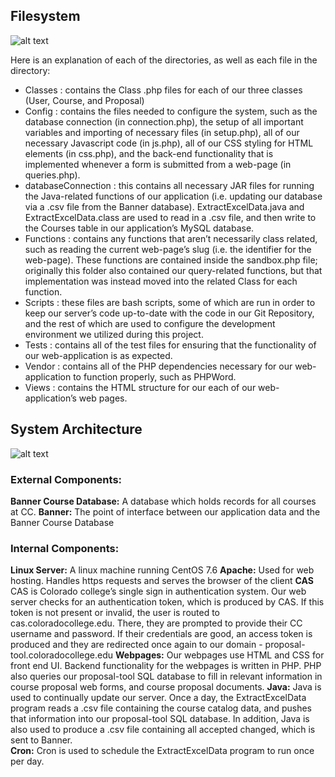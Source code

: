 ## Filesystem
![alt text](https://github.com/CP499ColoradoCollege/CurriculumChangeRequests/image1.png)

Here is an explanation of each of the directories, as well as each file in the directory:

+ Classes : contains the Class .php files for each of our three classes (User, Course, and Proposal)
+ Config : contains the files needed to configure the system, such as the database connection (in connection.php), the setup of all important variables and importing of necessary files (in setup.php), all of our necessary Javascript code (in js.php), all of our CSS styling for HTML elements (in css.php), and the back-end functionality that is implemented whenever a form is submitted from a web-page (in queries.php).
+ databaseConnection : this contains all necessary JAR files for running the Java-related functions of our application (i.e. updating our database via a .csv file from the Banner database). ExtractExcelData.java and ExtractExcelData.class are used to read in a .csv file, and then write to the Courses table in our application’s MySQL database.
+ Functions : contains any functions that aren’t necessarily class related, such as reading the current web-page’s slug (i.e. the identifier for the web-page). These functions are contained inside the sandbox.php file; originally this folder also contained our query-related functions, but that implementation was instead moved into the related Class for each function.
+ Scripts : these files are bash scripts, some of which are run in order to keep our server’s code up-to-date with the code in our Git Repository, and the rest of which are used to configure the development environment we utilized during this project.
+ Tests : contains all of the test files for ensuring that the functionality of our web-application is as expected.
+ Vendor : contains all of the PHP dependencies necessary for our web-application to function properly, such as PHPWord.
+ Views : contains the HTML structure for our each of our web-application’s web pages.
## System Architecture
![alt text](https://github.com/CP499ColoradoCollege/CurriculumChangeRequests/Architecture.png)
### External Components:
**Banner Course Database:**
  A database which holds records for all courses at CC.
**Banner:**
  The point of interface between our application data and the Banner Course Database
### Internal Components:
**Linux Server:**
  A linux machine running CentOS 7.6
**Apache:**
  Used for web hosting. Handles https requests and serves the browser of the client
**CAS**
  CAS is Colorado college’s single sign in authentication system. Our web server checks for an authentication token, which is produced by CAS. If this token is not present or invalid, the user is routed to cas.coloradocollege.edu. There, they are prompted to provide their CC username and password. If their credentials are good, an access token is produced and they are redirected once again to our domain - proposal-tool.coloradocollege.edu
**Webpages:**
  Our webpages use HTML and CSS for front end UI. Backend functionality for the webpages is written in PHP. PHP also queries our proposal-tool SQL database to fill in relevant information in course proposal web forms, and course proposal documents.
**Java:**
  Java is used to continually update our server. Once a day, the ExtractExcelData program reads a .csv file containing the course catalog data, and pushes that information into our proposal-tool SQL database. In addition, Java is also used to produce a .csv file containing all accepted changed, which is sent to Banner.  
**Cron:**
Cron is used to schedule the ExtractExcelData program to run once per day.


